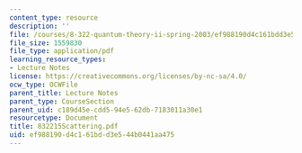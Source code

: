 ```yaml
---
content_type: resource
description: ''
file: /courses/8-322-quantum-theory-ii-spring-2003/ef988190d4c161bdd3e544b0441aa475_832215Scattering.pdf
file_size: 1559830
file_type: application/pdf
learning_resource_types:
- Lecture Notes
license: https://creativecommons.org/licenses/by-nc-sa/4.0/
ocw_type: OCWFile
parent_title: Lecture Notes
parent_type: CourseSection
parent_uid: c189d45e-cdd5-94e5-62db-7183011a30e1
resourcetype: Document
title: 832215Scattering.pdf
uid: ef988190-d4c1-61bd-d3e5-44b0441aa475
---
```

